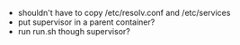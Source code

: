 - shouldn't have to copy /etc/resolv.conf and /etc/services
- put supervisor in a parent container?
- run run.sh though supervisor?
